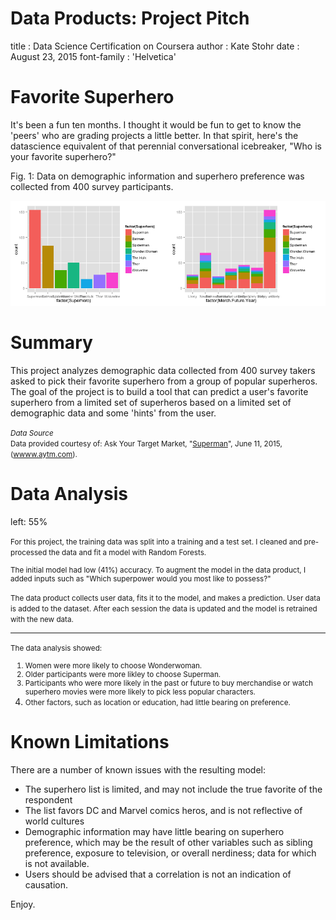 Data Products: Project Pitch
========================================================
title       : Data Science Certification on Coursera
author      : Kate Stohr
date        : August 23, 2015
font-family : 'Helvetica'


Favorite Superhero 
========================================================

It's been a fun ten months. I thought it would be fun to get to know the 'peers' who are grading projects a little better. In that spirit, here's the datascience equivalent of that perennial conversational icebreaker, "Who is your favorite superhero?"

Fig. 1: Data on demographic information and superhero preference was collected from 400 survey participants. 



















![plot of chunk unnamed-chunk-10](slides-figure/unnamed-chunk-10-1.png) 

Summary 
========================================================

This project analyzes demographic data collected from 400 survey takers asked to pick their favorite superhero from a group of popular superheros. The goal of the project is to build a tool that can predict a user's favorite superhero from a limited set of superheros based on a limited set of demographic data and some 'hints' from the user. 

<small>*Data Source*  
Data provided courtesy of: 
Ask Your Target Market, "[Superman](https://aytm.com/surveys/353802/stat/754346b79e6a9eeb44b8d64edfe1c520#)", June 11, 2015, ([wwww.aytm.com](http://www.aytm.com)). </small> 

Data Analysis
========================================================
left: 55%

<small>For this project, the training data was split into a training and a test set. I cleaned and pre-processed the data and fit a model with Random Forests. 

The initial model had low (41%) accuracy. To augment the model in the data product, I added inputs such as "Which superpower would you most like to possess?"

The data product collects user data, fits it to the model, and makes a prediction. User data is added to the dataset. After each session the data is updated and the model is retrained with the new data. </small>

***

<small>The data analysis showed: 

1. Women were more likely to choose Wonderwoman.
2. Older participants were more likley to choose Superman.
3. Participants who were more likely in the past or future to buy merchandise or watch superhero movies were more likely to pick less popular characters.  
4. Other factors, such as location or education, had little bearing on preference.</small>

Known Limitations
========================================================
There are a number of known issues with the resulting model: 

- The superhero list is limited, and may not include the true favorite of the respondent
- The list favors DC and Marvel comics heros, and is not reflective of world cultures 
- Demographic information may have little bearing on superhero preference, which may be the result of other variables such as sibling preference, exposure to television, or overall nerdiness; data for which is not available.
- Users should be advised that a correlation is not an indication of causation.

Enjoy.
